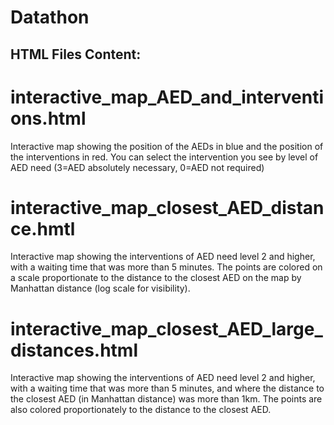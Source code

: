 # Datathon


## HTML Files Content:
# interactive_map_AED_and_interventions.html
Interactive map showing the position of the AEDs in blue and the position of the interventions in red. You can select the intervention you see by level of AED need (3=AED absolutely necessary, 0=AED not required)

# interactive_map_closest_AED_distance.hmtl
Interactive map showing the interventions of AED need level 2 and higher, with a waiting time that was more than 5 minutes. The points are colored on a scale proportionate to the distance to the closest AED on the map by Manhattan distance (log scale for visibility).

# interactive_map_closest_AED_large_distances.html
Interactive map showing the interventions of AED need level 2 and higher, with a waiting time that was more than 5 minutes, and where the distance to the closest AED (in Manhattan distance) was more than 1km. The points are also colored proportionately to the distance to the closest AED.


